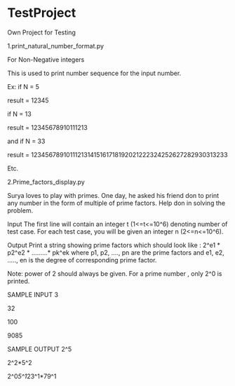 # TestProject
Own Project for Testing 


1.print_natural_number_format.py

For Non-Negative integers

This is used to print number sequence for the input number.

Ex: if N = 5

result = 12345

if N = 13

result = 12345678910111213

and if N = 33

result = 123456789101112131415161718192021222324252627282930313233

Etc.


2.Prime_factors_display.py

Surya loves to play with primes. One day, he asked his friend don to print any number in the form of multiple of prime factors. Help don in solving the problem. 


Input
The first line will contain an integer t (1<=t<=10^6) denoting number of test case. 
For each test case, you will be given an integer n (2<=n<=10^6).


Output
Print a string showing prime factors which should look like :
2^e1 * p2^e2 * .........* pk^ek 
where p1, p2, ...., pn are the prime factors and e1, e2, ....., en is the degree of corresponding prime factor.


Note: power of 2 should always be given. For a prime number , only 2^0 is printed.

SAMPLE INPUT 
3

32

100

9085

SAMPLE OUTPUT 
2^5

2^2*5^2

2^0*5^1*23^1*79^1
